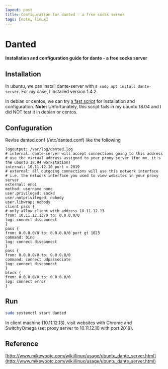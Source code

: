 ```yaml
---
layout: post
title: Configuration for danted - a free socks server
tags: [note, linux]
---
```


# Danted
**Installation and configuration guide for dante - a free socks server**

## Installation
In ubuntu, we can install dante-server with ```$ sudo apt install dante-server```.
For my case, I installed version 1.4.2.

In debian or centos, we can try [a fast script](https://github.com/lozy/danted) 
for installation and configuration. **Note:** Unfortunately, this script fails in 
my ubuntu 18.04 and I did NOT test it in debian or centos.

## Confuguration
Revise danted.conf (/etc/danted.conf) like the following
```
logoutput: /var/log/danted.log
# internal: dante-server will accept connections going to this address
# use the virtual address assigned to your proxy server (for me, it's the ubuntu 18.04 workstation)
internal: 10.11.12.10 port = 2019
# external: all outgoing connections will use this network interface
# i.e. the network interface you used to view websites in your proxy server
external: eno1
method: username none
user.privileged: sockd
user.notprivileged: nobody
user.libwrap: nobody
client pass {
# only allow client with address 10.11.12.13
from: 10.11.12.13/0 to: 0.0.0.0/0
log: connect disconnect
}
pass {
from: 0.0.0.0/0 to: 0.0.0.0/0 port gt 1023
command: bind
log: connect disconnect
}
pass {
from: 0.0.0.0/0 to: 0.0.0.0/0
command: connect udpassociate
log: connect disconnect
}
block {
from: 0.0.0.0/0 to: 0.0.0.0/0
log: connect error
}
```

## Run
```bash
sudo systemctl start danted
```
In client machine (10.11.12.13), visit websites with Chrome and SwitchyOmega 
(set proxy server to 10.11.12.10 with port 2019).

## Reference
[http://www.mikewootc.com/wiki/linux/usage/ubuntu_dante_server.html](http://www.mikewootc.com/wiki/linux/usage/ubuntu_dante_server.html)

